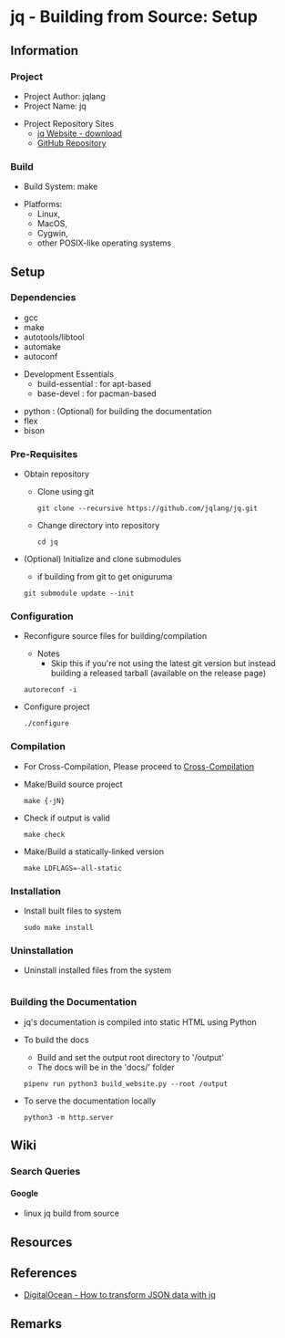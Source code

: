 # jq - Building from Source: Setup

## Information
### Project
+ Project Author: jqlang
+ Project Name: jq
- Project Repository Sites
    + [jq Website - download](https://jqlang.github.io/jq/download/)
    + [GitHub Repository](https://github.com/jqlang/jq.git)

### Build
+ Build System: make
- Platforms: 
    + Linux, 
    + MacOS, 
    + Cygwin, 
    + other POSIX-like operating systems

## Setup
### Dependencies
+ gcc
+ make
+ autotools/libtool
+ automake
+ autoconf
- Development Essentials 
    + build-essential : for apt-based 
    + base-devel : for pacman-based
+ python : (Optional) for building the documentation
+ flex
+ bison

### Pre-Requisites
- Obtain repository
    - Clone using git
        ```console
        git clone --recursive https://github.com/jqlang/jq.git
        ```

    - Change directory into repository
        ```console
        cd jq
        ```

- (Optional) Initialize and clone submodules 
    + if building from git to get oniguruma
    ```console
    git submodule update --init
    ```

### Configuration
- Reconfigure source files for building/compilation
    - Notes
        + Skip this if you're not using the latest git version but instead building a released tarball (available on the release page)
    ```console
    autoreconf -i
    ```

- Configure project
    ```console
    ./configure
    ```

### Compilation
+ For Cross-Compilation, Please proceed to [Cross-Compilation](cross-compilation.md)

- Make/Build source project
    ```console
    make {-jN}
    ```

- Check if output is valid 
    ```console
    make check 
    ```

- Make/Build a statically-linked version
    ```console
    make LDFLAGS=-all-static
    ```

### Installation
- Install built files to system
    ```console
    sudo make install
    ```

### Uninstallation
- Uninstall installed files from the system
    ```console

    ```

### Building the Documentation
+ jq's documentation is compiled into static HTML using Python
- To build the docs
    + Build and set the output root directory to '/output'
    + The docs will be in the 'docs/' folder
    ```console
    pipenv run python3 build_website.py --root /output
    ```

- To serve the documentation locally
    ```console
    python3 -m http.server
    ```

## Wiki
### Search Queries
#### Google
+ linux jq build from source

## Resources

## References
+ [DigitalOcean - How to transform JSON data with jq](https://www.digitalocean.com/community/tutorials/how-to-transform-json-data-with-jq)

## Remarks
